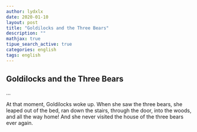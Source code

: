 ```yaml
---
author: lydxlx
date: 2020-01-10
layout: post
title: "Goldilocks and the Three Bears"
description: ""
mathjax: true
tipue_search_active: true
categories: english
tags: english
---
```


## Goldilocks and the Three Bears

...

At that moment, Goldilocks woke up. When she saw the three bears, she leaped out of the bed, ran down the stairs, through the door, into the woods, and all the way home! And she never visited the house of the three bears ever again.
